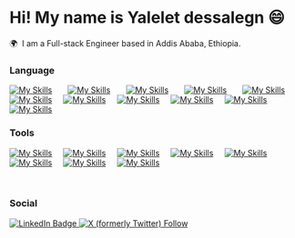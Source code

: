Hi! My name is Yalelet dessalegn 😄
========================================================================================================================================

🌍  I am a Full-stack Engineer based in Addis Ababa, Ethiopia.
<br/>

### Language

[![My Skills](https://skillicons.dev/icons?i=html,css)](https://skillicons.dev) &nbsp;&nbsp;&nbsp;&nbsp;&nbsp; [![My Skills](https://skillicons.dev/icons?i=js,ts)](https://skillicons.dev) &nbsp;&nbsp;&nbsp;&nbsp;&nbsp; [![My Skills](https://skillicons.dev/icons?i=react,next)](https://skillicons.dev) &nbsp;&nbsp;&nbsp;&nbsp;&nbsp; [![My Skills](https://skillicons.dev/icons?i=tailwind,scss)](https://skillicons.dev) &nbsp;&nbsp;&nbsp;&nbsp;&nbsp; [![My Skills](https://skillicons.dev/icons?i=figma)](https://skillicons.dev)
<br/>
[![My Skills](https://skillicons.dev/icons?i=py)](https://skillicons.dev)&nbsp;&nbsp;&nbsp;&nbsp;&nbsp;[![My Skills](https://skillicons.dev/icons?i=nodejs)](https://skillicons.dev)&nbsp;&nbsp;&nbsp;&nbsp;&nbsp;[![My Skills](https://skillicons.dev/icons?i=express)](https://skillicons.dev)&nbsp;&nbsp;&nbsp;&nbsp;&nbsp;[![My Skills](https://skillicons.dev/icons?i=c)](https://skillicons.dev)&nbsp;&nbsp;&nbsp;&nbsp;&nbsp;[![My Skills](https://skillicons.dev/icons?i=django)](https://skillicons.dev)&nbsp;&nbsp;&nbsp;&nbsp;&nbsp;[![My Skills](https://skillicons.dev/icons?i=mysql)](https://skillicons.dev)
<br/>

### Tools
[![My Skills](https://skillicons.dev/icons?i=vscode)](https://skillicons.dev)&nbsp;&nbsp;&nbsp;&nbsp;&nbsp;[![My Skills](https://skillicons.dev/icons?i=vim)](https://skillicons.dev)&nbsp;&nbsp;&nbsp;&nbsp;&nbsp;[![My Skills](https://skillicons.dev/icons?i=emacs)](https://skillicons.dev)&nbsp;&nbsp;&nbsp;&nbsp;&nbsp;[![My Skills](https://skillicons.dev/icons?i=kubernetes)](https://skillicons.dev)&nbsp;&nbsp;&nbsp;&nbsp;&nbsp;[![My Skills](https://skillicons.dev/icons?i=docker)](https://skillicons.dev)&nbsp;&nbsp;&nbsp;&nbsp;&nbsp;[![My Skills](https://skillicons.dev/icons?i=git)](https://skillicons.dev)&nbsp;&nbsp;&nbsp;&nbsp;&nbsp;[![My Skills](https://skillicons.dev/icons?i=github)](https://skillicons.dev)&nbsp;&nbsp;&nbsp;&nbsp;&nbsp;[![My Skills](https://skillicons.dev/icons?i=linux)](https://skillicons.dev)

<br/>

### Social
<div id="badges">
  <a href="https://www.linkedin.com/in/yalelet-dessalegn-584417247/">
    <img src="https://img.shields.io/badge/LinkedIn-blue?style=for-the-badge&logo=linkedin&logoColor=white" alt="LinkedIn Badge"/>
  </a>
    <a href="https://twitter.com/yab8702">
  <img alt="X (formerly Twitter) Follow" src="https://img.shields.io/twitter/follow/:user"/>
  </a>
</div>
